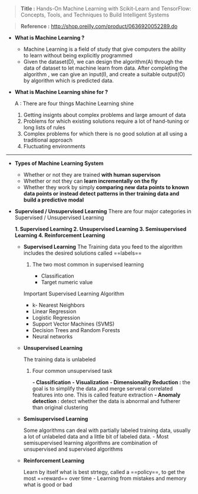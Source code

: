 > **Title :** Hands-On Machine Learning with Scikit-Learn and TensorFlow: Concepts, Tools, and Techniques to Build Intelligent Systems

> **Reference :** http://shop.oreilly.com/product/0636920052289.do


- **What is Machine Learning ?**
  - Machine Learning is a field of study that give computers the ability to learn without being explicitly programmed
  - Given the dataset(D), we can design the algorithm(A) through the data of dataset to let machine learn from data. After completing the algorithm , we can give an input(I), and create a suitable output(O) by algorithm which is predicted data.

- **What is Machine Learning shine for ?**

  A : There are four things Machine Learning shine

  1. Getting insignts about complex problems and large amount of data
  2. Problems for which existing solutions require a lot of hand-tuning or long lists of rules
  3. Complex problems for which there is no good solution at all using a traditional approach
  4. Fluctuating environments

---
- **Types of Machine Learning System**
  - Whether or not they are trained **with human supervison**
  - Whether or not they can **learn incrementally on the fly**
  - Whether they work by simply **comparing new data points to known data points or instead detect patterns in ther training data and build a predictive modal**

- **Supervised / Unsupervised Learning**
  There are four major categories in Supervised / Unsupervised Learning

    **1. Supervised Learning
     2. Unsupervised Learning
     3. Semisupervised Learning
     4. Reinforcement Learning**

    - **Supervised Learning**
     The Training data you feed to the algorithm includes the desired solutions called ==labels==
        1. The two most common in supervised learning

            - Classification
            - Target numeric value

         Important Supervised Learning Algorithm

        -  k- Nearest Neighbors
        -  Linear Regression
        -  Logistic Regression
        -  Support Vector Machines (SVMS)
        -  Decision Trees and Random Forests
        -  Neural networks

    - **Unsupervised Learning**

         The training data is unlabeled

        1. Four common unsupervised task

            **- Classification**
            **- Visualization**
            **- Dimensionality Reduction :** the goal is to simplify the data ,and merge serveral correlated features into one. This is called feature extraction
            **- Anomaly detection :** detect whether the data is abnormal and futherer than original clustering

    - **Semisupervised Learning**

        Some algorithms can deal with partially labeled training data, usually a lot of unlabeled data and a little bit of labeled data.
          - Most semisupervised learning algorithms are combination of unsupervised and supervised algorithms

    - **Reinforcement Learning**

        Learn by itself what is best strtegy, called a ==policy==, to get the most ==reward== over time
          - Learning from mistakes and memory what is good or bad
